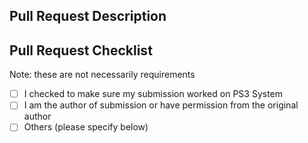## Pull Request Description



## Pull Request Checklist

Note: these are not necessarily requirements

- [ ] I checked to make sure my submission worked on PS3 System
- [ ] I am the author of submission or have permission from the original author
- [ ] Others (please specify below)
